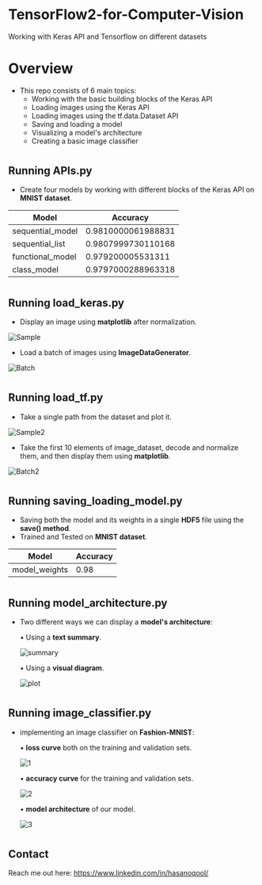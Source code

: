 # TensorFlow2-for-Computer-Vision
Working with Keras API and Tensorflow on different datasets
#

# Overview
* This repo consists of 6 main topics:
    * Working with the basic building blocks of the Keras API
    * Loading images using the Keras API
    * Loading images using the tf.data.Dataset API
    * Saving and loading a model
    * Visualizing a model's architecture
    * Creating a basic image classifier
#

## Running APIs.py
* Create four models by working with different blocks of the Keras API on <b>MNIST dataset</b>.

| Model  |  Accuracy |
| ------------- | ------------- |
| sequential_model  | 0.9810000061988831  |
| sequential_list  | 0.9807999730110168  |
| functional_model  | 0.979200005531311  |
| class_model  | 0.9797000288963318  |

#
## Running load_keras.py
* Display an image using <b>matplotlib</b> after normalization.

![Sample](https://github.com/hasanoqool/TensorFlow2-for-Computer-Vision/blob/main/images/boat.png)



* Load a batch of images using <b>ImageDataGenerator</b>.

![Batch](https://github.com/hasanoqool/TensorFlow2-for-Computer-Vision/blob/main/images/multi.png)

#
## Running load_tf.py
* Take a single path from the dataset and plot it.

![Sample2](https://github.com/hasanoqool/TensorFlow2-for-Computer-Vision/blob/main/images/frog.png)



* Take the first 10 elements of image_dataset, decode and normalize them, and then display them using <b>matplotlib</b>.

![Batch2](https://github.com/hasanoqool/TensorFlow2-for-Computer-Vision/blob/main/images/multi2.png)

#
## Running saving_loading_model.py
* Saving both the model and its weights in a single <b>HDF5</b> file using the <b>save() method</b>.
* Trained and Tested on <b>MNIST dataset</b>.

| Model  | Accuracy |
| ------------- | ------------- |
| model_weights  | 0.98  |

#
## Running model_architecture.py
* Two different ways we can display a <b>model's architecture</b>:

    • Using a <b>text summary</b>.

    ![summary](https://github.com/hasanoqool/TensorFlow2-for-Computer-Vision/blob/main/images/model_summary.png)


    • Using a <b>visual diagram</b>.

    ![plot](https://github.com/hasanoqool/TensorFlow2-for-Computer-Vision/blob/main/images/model_arch.jpg)

#
## Running image_classifier.py
* implementing an image classifier on <b>Fashion-MNIST</b>:

    • <b>loss curve</b> both on the training and validation sets.

    ![1](https://github.com/hasanoqool/TensorFlow2-for-Computer-Vision/blob/main/images/image_classifier/loss.png)


    • <b>accuracy curve</b> for the training and validation sets.

    ![2](https://github.com/hasanoqool/TensorFlow2-for-Computer-Vision/blob/main/images/image_classifier/accuracy.png)


    • <b>model architecture</b> of our model.

    ![3](https://github.com/hasanoqool/TensorFlow2-for-Computer-Vision/blob/main/images/image_classifier/model.png)
#
## Contact
Reach me out here: https://www.linkedin.com/in/hasanoqool/
